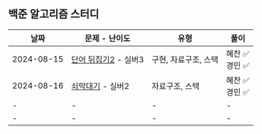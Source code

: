 ## 백준 알고리즘 스터디

| 날짜   | 문제 - 난이도 | 유형 | 풀이 |
| ------ | -------------------------------- | --- | --- |
| 2024-08-15 | [단어 뒤집기2](https://www.acmicpc.net/problem/17413) - 실버3 | 구현, 자료구조, 스택 | 혜찬 ✅<br /> 경민 ✅ |
| 2024-08-16 | [쇠막대기](https://www.acmicpc.net/problem/10799) - 실버2 | 자료구조, 스택 | 혜찬 ✅<br /> 경민 ✅ |
| - | - | - | - |
| - | - | - | - |

